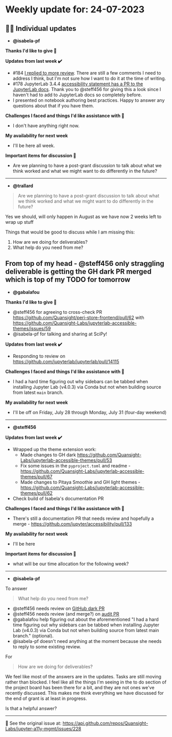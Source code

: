 # Weekly update for: 24-07-2023

## :singer: Individual updates

- **@isabela-pf** 

 **Thanks I'd like to give 🙌** 

**Updates from last week :heavy_check_mark:**

- #184 [I replied to more review](https://github.com/Quansight-Labs/JupyterLab-user-testing/pull/10). There are still a few comments I need to address I think, but I'm not sure how I want to do it at the time of writing.
- #178 JupyterLab 3.4.4 [accessibility statement has a PR to the JupyterLab docs](https://github.com/jupyterlab/jupyterlab/pull/14856). Thank you to @steff456 for giving this a look since I haven't had to add to JupyterLab docs so completely before.
- I presented on notebook authoring best practices. Happy to answer any questions about that if you have them.

**Challenges I faced and things I'd like assistance with 🙏**
- I don't have anything right now.

**My availability for next week**
- I'll be here all week.

**Important items for discussion 💬**
- Are we planning to have a post-grant discussion to talk about what we think worked and what we might want to do differently in the future? 
---

- **@trallard** 

 > Are we planning to have a post-grant discussion to talk about what we think worked and what we might want to do differently in the future?

Yes we should, will only happen in August as we have now 2 weeks left to wrap up stuff 

Things that would be good to discuss while I am missing this:

1. How are we doing for deliverables? 
2. What help do you need from me?

From top of my head - @steff456  only straggling deliverable is getting the GH dark PR merged which is top of my TODO for tomorrow 
---

- **@gabalafou** 

 **Thanks I'd like to give 🙌**
- @steff456 for agreeing to cross-check PR https://github.com/Quansight/peri-store-frontend/pull/62 with https://github.com/Quansight-Labs/jupyterlab-accessible-themes/issues/59
- @isabela-pf for talking and sharing at SciPy!

**Updates from last week :heavy_check_mark:**
- Responding to review on https://github.com/jupyterlab/jupyterlab/pull/14115

**Challenges I faced and things I'd like assistance with 🙏**
- I had a hard time figuring out why sidebars can be tabbed when installing Jupyter Lab (v4.0.3) via Conda but not when building source from latest `main` branch.

**My availability for next week**
- I'll be off on Friday, July 28 through Monday, July 31 (four-day weekend) 
---

- **@steff456** 

 **Updates from last week :heavy_check_mark:**
- Wrapped up the theme extension work:
    - Made changes to GH dark https://github.com/Quansight-Labs/jupyterlab-accessible-themes/pull/53 
    - Fix some issues in the `pyproject.toml` and readme - https://github.com/Quansight-Labs/jupyterlab-accessible-themes/pull/67
    - Made changes to Pitaya Smoothie and GH light themes - https://github.com/Quansight-Labs/jupyterlab-accessible-themes/pull/62
- Check build of Isabela's documentation PR

**Challenges I faced and things I'd like assistance with 🙏**
- There's still a documentation PR that needs review and hopefully a merge - https://github.com/jupyter/accessibility/pull/133

**My availability for next week**
- I'll be here

**Important items for discussion 💬**
- what will be our time allocation for the following week? 
---

- **@isabela-pf** 

 To answer

> What help do you need from me?

- @steff456 needs review on [GitHub dark PR](https://github.com/Quansight-Labs/jupyterlab-accessible-themes/pull/53)
- @steff456 needs review (and merge?) on [audit PR](https://github.com/jupyter/accessibility/pull/133)
- @gabalafou help figuring out about the aforementioned "I had a hard time figuring out why sidebars can be tabbed when installing Jupyter Lab (v4.0.3) via Conda but not when building source from latest main branch." (optional).
- @isabela-pf doesn't need anything at the moment because she needs to reply to some existing review.

For 

> How are we doing for deliverables?

We feel like most of the answers are in the updates. Tasks are still moving rather than blocked. I feel like all the things I'm seeing in the to do section of the project board has been there for a bit, and they are not ones we've recently discussed. This makes me think everything we have discussed for the end of grant is at least in progress. 

Is that a helpful answer? 
 
---


:link: See the original issue at: <https://api.github.com/repos/Quansight-Labs/jupyter-a11y-mgmt/issues/228>

